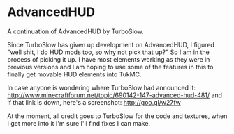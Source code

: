 AdvancedHUD
===========

A continuation of AdvancedHUD by TurboSlow.

Since TurboSlow has given up development on AdvancedHUD, I figured "well shit, I do HUD mods too, so why not pick that up?" So I am in the process of picking it up. I have most elements working as they were in previous versions and I am hoping to use some of the features in this to finally get movable HUD elements into TukMC.

In case anyone is wondering where TurboSlow had announced it:
http://www.minecraftforum.net/topic/690142-147-advanced-hud-481/
and if that link is down, here's a screenshot:
http://goo.gl/w27fw

At the moment, all credit goes to TurboSlow for the code and textures, when I get more into it I'm sure I'll find fixes I can make.
